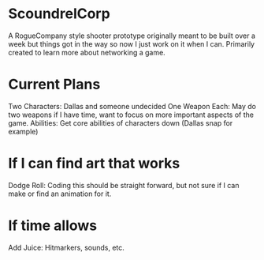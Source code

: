 # ScoundrelCorp
 A RogueCompany style shooter prototype originally meant to be built over a week but things got in the way so now I just work on it when I can. Primarily created to learn more about networking a game.
 
 # Current Plans
 Two Characters: Dallas and someone undecided
 One Weapon Each: May do two weapons if I have time, want to focus on more important aspects of the game.
 Abilities: Get core abilities of characters down (Dallas snap for example)
 
 # If I can find art that works
 Dodge Roll: Coding this should be straight forward, but not sure if I can make or find an animation for it.
 
 # If time allows
 Add Juice: Hitmarkers, sounds, etc.
